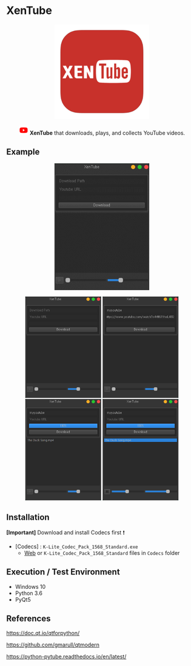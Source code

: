 # XenTube

<p align=center>
    <img width="250px" src="./img/Xentube.png">
</p>

<p align=center>
<img width="25px" src="./img/Youtube.png">
<span style="font-weight:bold">XenTube</span> that downloads, plays, and collects YouTube videos.
</p>

## Example

<p align=center>
    <img width="250px" src="./img/info.gif">
</p>

<p align=center>
    <img width="200px" src="./img/img_1.main.PNG">
    <img width="200px" src="./img/img_2.inputset.PNG">
    <img width="200px" src="./img/img_3.done.PNG">
    <img width="200px" src="./img/img_4.play.PNG">
</p>

## Installation

**[Important]** Download and install Codecs first ❗

-   [Codecs] : `K-Lite_Codec_Pack_1568_Standard.exe`
    -   [Web](http://downloads.ddigest-dl.com/software/download.php?sid=1089&ssid=0&did=375) or `K-Lite_Codec_Pack_1568_Standard` files in `Codecs` folder

## Execution / Test Environment

-   Windows 10
-   Python 3.6
-   PyQt5

## References

https://doc.qt.io/qtforpython/

https://github.com/gmarull/qtmodern

https://python-pytube.readthedocs.io/en/latest/
